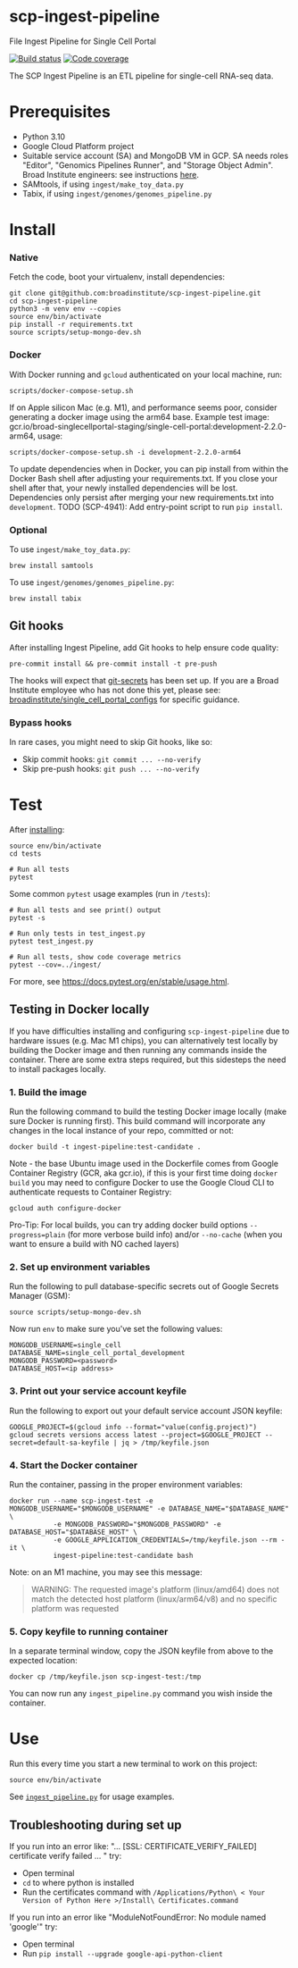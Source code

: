 # scp-ingest-pipeline

File Ingest Pipeline for Single Cell Portal

[![Build status](https://img.shields.io/circleci/build/github/broadinstitute/scp-ingest-pipeline.svg)](https://circleci.com/gh/broadinstitute/scp-ingest-pipeline)
[![Code coverage](https://codecov.io/gh/broadinstitute/scp-ingest-pipeline/branch/main/graph/badge.svg)](https://codecov.io/gh/broadinstitute/scp-ingest-pipeline)

The SCP Ingest Pipeline is an ETL pipeline for single-cell RNA-seq data.

# Prerequisites

- Python 3.10
- Google Cloud Platform project
- Suitable service account (SA) and MongoDB VM in GCP. SA needs roles "Editor", "Genomics Pipelines Runner", and "Storage Object Admin". Broad Institute engineers: see instructions [here](https://github.com/broadinstitute/single_cell_portal_configs/tree/master/terraform-mongodb).
- SAMtools, if using `ingest/make_toy_data.py`
- Tabix, if using `ingest/genomes/genomes_pipeline.py`

# Install

### Native

Fetch the code, boot your virtualenv, install dependencies:

```
git clone git@github.com:broadinstitute/scp-ingest-pipeline.git
cd scp-ingest-pipeline
python3 -m venv env --copies
source env/bin/activate
pip install -r requirements.txt
source scripts/setup-mongo-dev.sh
```

### Docker

With Docker running and `gcloud` authenticated on your local machine, run:

```
scripts/docker-compose-setup.sh
```

If on Apple silicon Mac (e.g. M1), and performance seems poor, consider generating a docker image using the arm64 base. Example test image: gcr.io/broad-singlecellportal-staging/single-cell-portal:development-2.2.0-arm64, usage:

```
scripts/docker-compose-setup.sh -i development-2.2.0-arm64
```

To update dependencies when in Docker, you can pip install from within the Docker Bash shell after adjusting your requirements.txt.
If you close your shell after that, your newly installed dependencies will be lost.  Dependencies only persist after merging your
new requirements.txt into `development`.  TODO (SCP-4941): Add entry-point script to run `pip install`.

### Optional

To use `ingest/make_toy_data.py`:

```
brew install samtools
```

To use `ingest/genomes/genomes_pipeline.py`:

```
brew install tabix
```

## Git hooks

After installing Ingest Pipeline, add Git hooks to help ensure code quality:

```
pre-commit install && pre-commit install -t pre-push
```

The hooks will expect that [git-secrets](https://github.com/awslabs/git-secrets) has been set up. If you are a Broad Institute employee who has not done this yet, please see: [broadinstitute/single_cell_portal_configs](https://github.com/broadinstitute/single_cell_portal_configs) for specific guidance.

### Bypass hooks

In rare cases, you might need to skip Git hooks, like so:

- Skip commit hooks: `git commit ... --no-verify`
- Skip pre-push hooks: `git push ... --no-verify`

# Test

After [installing](#install):

```
source env/bin/activate
cd tests

# Run all tests
pytest
```

Some common `pytest` usage examples (run in `/tests`):

```
# Run all tests and see print() output
pytest -s

# Run only tests in test_ingest.py
pytest test_ingest.py

# Run all tests, show code coverage metrics
pytest --cov=../ingest/
```

For more, see <https://docs.pytest.org/en/stable/usage.html>.

## Testing in Docker locally
<!--
Step 1 is also useful for troubleshooting when Dockerfile updates fail to build
-->
If you have difficulties installing and configuring `scp-ingest-pipeline` due to hardware issues (e.g. Mac M1 chips),
you can alternatively test locally by building the Docker image and then running any commands inside the container.
There are some extra steps required, but this sidesteps the need to install packages locally.

### 1. Build the image

Run the following command to build the testing Docker image locally (make sure Docker is running first). This build command will incorporate any changes in the local instance of your repo, committed or not:

```
docker build -t ingest-pipeline:test-candidate .
```

Note - the base Ubuntu image used in the Dockerfile comes from Google Container Registry (GCR, aka gcr.io), if this is your first time doing `docker build` you may need to configure Docker to use the Google Cloud CLI to authenticate requests to Container Registry:

```
gcloud auth configure-docker
```

Pro-Tip: For local builds, you can try adding docker build options `--progress=plain` (for more verbose build info) and/or `--no-cache` (when you want to ensure a build with NO cached layers)

### 2. Set up environment variables

Run the following to pull database-specific secrets out of Google Secrets Manager (GSM):

```
source scripts/setup-mongo-dev.sh
```

Now run `env` to make sure you've set the following values:

```
MONGODB_USERNAME=single_cell
DATABASE_NAME=single_cell_portal_development
MONGODB_PASSWORD=<password>
DATABASE_HOST=<ip address>
```

### 3. Print out your service account keyfile

Run the following to export out your default service account JSON keyfile:

```
GOOGLE_PROJECT=$(gcloud info --format="value(config.project)")
gcloud secrets versions access latest --project=$GOOGLE_PROJECT --secret=default-sa-keyfile | jq > /tmp/keyfile.json
```

### 4. Start the Docker container

Run the container, passing in the proper environment variables:

```
docker run --name scp-ingest-test -e MONGODB_USERNAME="$MONGODB_USERNAME" -e DATABASE_NAME="$DATABASE_NAME" \
           -e MONGODB_PASSWORD="$MONGODB_PASSWORD" -e DATABASE_HOST="$DATABASE_HOST" \
           -e GOOGLE_APPLICATION_CREDENTIALS=/tmp/keyfile.json --rm -it \
           ingest-pipeline:test-candidate bash
```

Note: on an M1 machine, you may see this message:

> WARNING: The requested image's platform (linux/amd64) does not match the detected host platform (linux/arm64/v8) and no specific platform was requested

### 5. Copy keyfile to running container

In a separate terminal window, copy the JSON keyfile from above to the expected location:

```
docker cp /tmp/keyfile.json scp-ingest-test:/tmp
```

You can now run any `ingest_pipeline.py` command you wish inside the container.

# Use

Run this every time you start a new terminal to work on this project:

```
source env/bin/activate
```

See [`ingest_pipeline.py`](https://github.com/broadinstitute/scp-ingest-pipeline/blob/development/ingest/ingest_pipeline.py) for usage examples.

## Troubleshooting during set up

If you run into an error like: "... [SSL: CERTIFICATE_VERIFY_FAILED] certificate verify failed ... " try:

- Open terminal
- `cd` to where python is installed
- Run the certificates command with `/Applications/Python\ < Your Version of Python Here >/Install\ Certificates.command`

If you run into an error like "ModuleNotFoundError: No module named 'google'" try:

- Open terminal
- Run `pip install --upgrade google-api-python-client`
